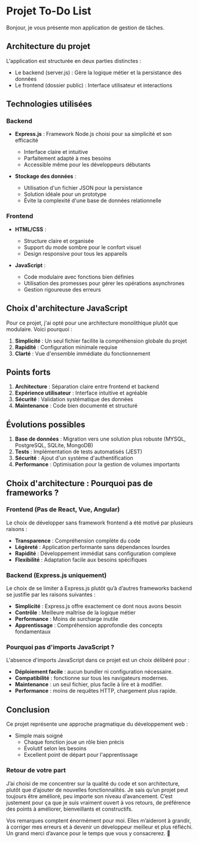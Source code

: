 # Projet To-Do List

Bonjour, je vous présente mon application de gestion de tâches.


## Architecture du projet

L'application est structurée en deux parties distinctes :
- Le backend (server.js) : Gère la logique métier et la persistance des données
- Le frontend (dossier public) : Interface utilisateur et interactions

## Technologies utilisées

### Backend
- **Express.js** : Framework Node.js choisi pour sa simplicité et son efficacité
  - Interface claire et intuitive
  - Parfaitement adapté à mes besoins
  - Accessible même pour les développeurs débutants

- **Stockage des données** : 
  - Utilisation d'un fichier JSON pour la persistance
  - Solution idéale pour un prototype
  - Évite la complexité d'une base de données relationnelle

### Frontend
- **HTML/CSS** :
  - Structure claire et organisée
  - Support du mode sombre pour le confort visuel
  - Design responsive pour tous les appareils

- **JavaScript** :
  - Code modulaire avec fonctions bien définies
  - Utilisation des promesses pour gérer les opérations asynchrones
  - Gestion rigoureuse des erreurs

## Choix d'architecture JavaScript

Pour ce projet, j'ai opté pour une architecture monolithique plutôt que modulaire. Voici pourquoi :

1. **Simplicité** : Un seul fichier facilite la compréhension globale du projet
2. **Rapidité** : Configuration minimale requise
3. **Clarté** : Vue d'ensemble immédiate du fonctionnement

## Points forts

1. **Architecture** : Séparation claire entre frontend et backend
2. **Expérience utilisateur** : Interface intuitive et agréable
3. **Sécurité** : Validation systématique des données
4. **Maintenance** : Code bien documenté et structuré

## Évolutions possibles

1. **Base de données** : Migration vers une solution plus robuste (MYSQL, PostgreSQL, SQLite, MongoDB)
2. **Tests** : Implémentation de tests automatisés (JEST)
3. **Sécurité** : Ajout d'un système d'authentification
4. **Performance** : Optimisation pour la gestion de volumes importants

## Choix d'architecture : Pourquoi pas de frameworks ?

### Frontend (Pas de React, Vue, Angular)
Le choix de développer sans framework frontend a été motivé par plusieurs raisons :

- **Transparence** : Compréhension complète du code
- **Légèreté** : Application performante sans dépendances lourdes
- **Rapidité** : Développement immédiat sans configuration complexe
- **Flexibilité** : Adaptation facile aux besoins spécifiques

### Backend (Express.js uniquement)
Le choix de se limiter à Express.js plutôt qu’à d’autres frameworks backend se justifie par les raisons suivantes :

- **Simplicité** : Express.js offre exactement ce dont nous avons besoin
- **Contrôle** : Meilleure maîtrise de la logique métier
- **Performance** : Moins de surcharge inutile
- **Apprentissage** : Compréhension approfondie des concepts fondamentaux

### Pourquoi pas d'imports JavaScript ?
L'absence d'imports JavaScript dans ce projet est un choix délibéré pour :

- **Déploiement facile** : aucun bundler ni configuration nécessaire. 
- **Compatibilité** : fonctionne sur tous les navigateurs modernes. 
- **Maintenance** : un seul fichier, plus facile à lire et à modifier. 
- **Performance** : moins de requêtes HTTP, chargement plus rapide. 

## Conclusion

Ce projet représente une approche pragmatique du développement web :
- Simple mais soigné
  - Chaque fonction joue un rôle bien précis
  - Évolutif selon les besoins
  - Excellent point de départ pour l'apprentissage

### Retour de votre part

J’ai choisi de me concentrer sur la qualité du code et son architecture, plutôt que d’ajouter de nouvelles fonctionnalités.
Je sais qu’un projet peut toujours être amélioré, peu importe son niveau d’avancement.
C’est justement pour ça que je suis vraiment ouvert à vos retours, de préférence des points à améliorer, bienveillants et constructifs.

Vos remarques comptent énormément pour moi. Elles m’aideront à grandir, à corriger mes erreurs et à devenir un développeur meilleur et plus réfléchi.
Un grand merci d’avance pour le temps que vous y consacrerez. 🙏